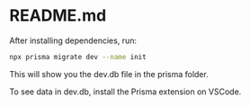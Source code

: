 # README.md

After installing dependencies, run:
```sh
npx prisma migrate dev --name init
```

This will show you the dev.db file in the prisma folder.

To see data in dev.db, install the Prisma extension on VSCode.
